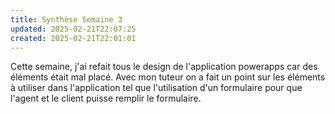 ```yaml
---
title: Synthèse Semaine 3
updated: 2025-02-21T22:07:25
created: 2025-02-21T22:01:01
---
```


Cette semaine, j'ai refait tous le design de l'application powerapps car des éléments était mal placé. Avec mon tuteur on a fait un point sur les éléments à utiliser dans l'application tel que l'utilisation d'un formulaire pour que l'agent et le client puisse remplir le formulaire.
